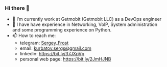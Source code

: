 ### Hi there 👋

- 🔭 I’m currently work at Getmobit (Getmobit LLC) as a DevOps engineer
- 🌱 I have have experience in Networking, VoIP, System administration and some programming experience on Python.
- 📫 How to reach me:
  - telegram: [Sergey_Frost](https://t.me/sergey_frost)
  - email: kurbatov.sergs@gmail.com
  - linkedin: https://bit.ly/37JXpVp
  - personal web page: https://bit.ly/2JmHJNB
